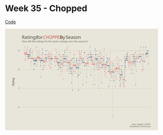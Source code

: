 # Week 35 - Chopped

[Code](../../R/2020-35/week_35.R)

![](https://raw.githubusercontent.com/corriebar/TidyTuesday/master/plots/2020-35/ratings_over_time.svg)
